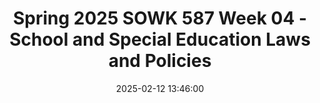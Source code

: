 ---
layout: single_presentation
name: spring-2025-sowk-587-week-04-school-and-special-education-laws-and-policies.md
title: "Spring 2025 SOWK 587 Week 04 - School and Special Education Laws and Policies"
date:  2025-02-12 13:46:00
presentation_id: VymFGH
permalink: /VymFGH/
redirect_from:
  - /presentations/VymFGH/spring-2025-sowk-587-week-04-school-and-special-education-laws-and-policies
slides: 
  - slide_name: deck-VymFGH-large-0.jpeg
    slide_alt: "The image shows a classical building's facade with columns, overlaid text reads: 'School and Special Education Laws and Policies, Spring 2025, SOWK 587, Week 04, Jacob Campbell, LICSW at Heritage University.'"
  - slide_name: deck-VymFGH-large-1.jpeg
    slide_alt: "**Object:** Presentation slide  **Action:** Displays course agenda and objectives  **Context:** Regarding special education in schools, featuring week four plan, overview of services, referral processes, necessary positions, and mandated reporting. Text includes 'Learning Objective' with related goals."
  - slide_name: deck-VymFGH-large-2.jpeg
    slide_alt: "Image shows a presentation slide titled 'Week Three Course Plan.' It includes the following tasks:- Read 'School Social Work: A Direct Practice Guide,' Chapter 4 on Special Education and School Social Work.- Review OSPI's 'Notice of Special Education Procedural Safeguards for Students and Their Families' and take the quiz.- Participate in forums with at least three replies, exploring topics like due process hearings, school law, decision making, and textbook questions.Additional text includes 'Jacob Campbell, Ph.D. LICSW at Heritage University,' and 'Spring 2025 SOWK 587'."
  - slide_name: deck-VymFGH-large-3.jpeg
    slide_alt: "Slide titled 'Legal Basis for Special Education,' listing: Americans With Disabilities Act, Individuals With Disabilities Education Improvement Act, and Washington Administrative Code (Chapter 392-172A). Footer notes Jacob Campbell, Ph.D., and Spring 2025 SOWK 587."
  - slide_name: deck-VymFGH-large-4.jpeg
    slide_alt: "Text slide with the title 'A service not a place...' followed by points about special education, focusing on services, instruction types, and specially designed instruction. Blue band with black stars emphasizes teaching strategy changes."
  - slide_name: deck-VymFGH-large-5.jpeg
    slide_alt: "Slide presents key special education terms: - **FAPE**: A program for individual student needs free of charge.- **SDI**: Tailored instructional activities for disabilities.- **FERPA**: Law ensuring student record privacy.Includes 'Jacob Campbell, Ph.D. LCSW at Heritage University' and 'Spring 2025 SOWK 587.'"
  - slide_name: deck-VymFGH-large-6.jpeg
    slide_alt: "Slide titled '504 Plan Explanation & Eligibility' describes that a 504 plan is an accommodation plan for students with disabilities, ensuring they have equal educational access. Eligibility requires a disability that adversely impacts progress and requires accommodations. The slide includes a stack of colorful book icons on the left."
  - slide_name: deck-VymFGH-large-7.jpeg
    slide_alt: "Slide text: “What is an IEP? Individualized Education Program. Defines present levels, measurable goals, accommodations, least restrictive environment, and transition plan. Jacob Campbell, Ph.D. LCSW, Heritage University, Spring 2025 SOWK 587.”"
  - slide_name: deck-VymFGH-large-8.jpeg
    slide_alt: "Slide text describes qualifications for special education services. It details that a student must have a disability impacting educational progress and requiring specially designed instruction. Includes a note about eligibility nuances."
  - slide_name: deck-VymFGH-large-9.jpeg
    slide_alt: "Slide titled 'Typical Referral Concerns: Frequent Needs of Students' lists academic delays, lack of progress, attention issues, and social skill delays as key concerns. Mentions Jacob Campbell, Ph.D., Heritage University, Spring 2025 SOWK 587."
  - slide_name: deck-VymFGH-large-10.jpeg
    slide_alt: "Clipboard displays school considerations including English proficiency, attendance, environmental issues, instruction exposure, and interventions. Text: 'Considerations: What Do Schools Look At?' Presented by Jacob Campbell, Spring 2025 SOWK 587."
  - slide_name: deck-VymFGH-large-11.jpeg
    slide_alt: "A winding road leads into the distance. Text states: 'Who Makes Them: Anyone can make a referral for special education services...' Captioned as 'The Road to Referrals.' Background is white."
  - slide_name: deck-VymFGH-large-12.jpeg
    slide_alt: "Title: 'The Road to Referrals - What is the Process'Description: The slide outlines the referral process for special education services. Key points include submitting referrals in writing to the building or district level, and sending them to the building administrator or school psychologist.Additional Text:- 'Anyone can make a referral for special education services if they believe the student would benefit from a more specialized instructional program than can be provided in the general education setting.'- Bottom text: 'Jacob Campbell, Ph.D. LICSW at Heritage University; Spring 2025 SOWK 587.'Visuals: Left side features a green box with a school icon, right side features a red box with an exclamation mark."
  - slide_name: deck-VymFGH-large-13.jpeg
    slide_alt: "Presentation slide describing a referral process for student evaluation. It includes teacher-collected data on interventions and additional shared data like absence profile, discipline history, and academic history."
  - slide_name: deck-VymFGH-large-14.jpeg
    slide_alt: "Timeline slide explaining evaluation process requirements. Text: - 25 school days to decide on evaluation, inform parents, obtain consent. - 35 school days to complete evaluation after consent.- 30 calendar days to develop initial IEP for special education eligibility.Red circle: 'So... an evaluation is not a quick process.'Jacob Campbell, Ph.D. LCSW at Heritage University. Spring 2025 SOWK 587."
  - slide_name: deck-VymFGH-large-15.jpeg
    slide_alt: "A slide presents 'Eligibility Categories & Programs' offered in Pasco. It lists '14 Eligibility Categories' including 'Health Impairment' and 'Emotional/Behavioral Disability' and '13 Special Service Programs' featuring 'Behavior Programs (BRIDGES).'"
  - slide_name: deck-VymFGH-large-16.jpeg
    slide_alt: "Silhouette of a person thinking, with a thought bubble listing: Requesting records, Connecting with case manager, Seeing programs first hand, Participating in meetings, Sharing recommendations. Title: 'Coordinating Services.' Spring 2025 SOWK 587."
  - slide_name: deck-VymFGH-large-17.jpeg
    slide_alt: "Silhouetted group sits around a circular table, engaged in discussion, highlighted by a yellow rectangle. Text reads: 'Positions and Rolls.' Credit to Jacob Campbell, Ph.D., Spring 2025 SOWK 587."
  - slide_name: deck-VymFGH-large-18.jpeg
    slide_alt: "A slide lists educational roles in two columns with the heading 'Positions and Roles.' Roles include students, parents, teachers, counselors, and various specialists. Footer notes 'Jacob Campbell, Ph.D.,' and 'Spring 2025 SOWK 587.'"
  - slide_name: deck-VymFGH-large-19.jpeg
    slide_alt: "Title text reads 'Mandatory Reporting of Child Abuse and Neglect' in bold colors, accompanied by bullet points listing 'Social service counselors/therapists' and 'School personnel.' The slide is part of a presentation."
presentation_description_md: >
  Social%20workers%20frequently%20are%20placed%20in%20settings%20serving%20students%20with%20disabilities%20and%20need%20to%20understand%20and%20interface%20with%20special%20educational%20services.%20Having%20specific%20knowledge%20regarding%20special%20education%20law,%20how%20services%20are%20provided%20to%20students,%20and%20the%20nuanced%20needs%20these%20students%20have%20is%20an%20essential%20aspect%20of%20school%20social%20work%20and%20being%20a%20professional%20transitioning%20into%20and%20partnering%20with%20schools.%20Week%20four%20is%20asynchronous%20with%20readings%20from%20the%20textbook%20and%20Washington's%20K-12%20education%20oversight%20body.%20Students%20will%20engage%20in%20forums%20and%20a%20quiz%20exploring%20special%20educational%20law.%20There%20is%20also%20a%20lecture%20video%20on%20implementing%20services%20in%20Washington%20State.%0A%0AThe%20agenda%20is%20as%20follows:%0A%0A-%20Week%20four%20course%20plan%0A-%20General%20overview%20of%20special%20education%0A-%20Referral%20process%20for%20special%20services%0A-%20Positions%20and%20rolls%0A-%20Mandated%20reporting%0A%0AThe%20learning%20objectives%20for%20this%20week%20include:%0A%0A-%20To%20gain%20knowledge%20regarding%20the%20legal%20landscape%20regarding%20disability%20services%20within%20a%20school%20setting%0A-%20To%20have%20an%20understanding%20of%20the%20obligations%20schools%20have%20to%20serve%20students%20with%20special%20needs%0A-%20To%20articulate%20ethical%20decision%20making
downloadable_slides: deck-VymFGH.pdf
slides_count: 20
header:
  teaser: deck-VymFGH-thumb-0.jpeg
presentation_video: "https://heritage.hosted.panopto.com/Panopto/Pages/Embed.aspx?id=3f11dcd8-d166-4da8-943b-b28201520749&autoplay=false&offerviewer=true&showtitle=true&showbrand=true&captions=false&interactivity=all"
location: "Heritage University"
tags:
  - Heritage University
  - MSW Program
  - SOWK 587
---